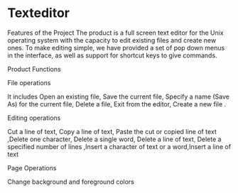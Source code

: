 # Texteditor

Features of the Project
The product is a full screen text editor for the Unix operating system with the capacity to edit existing files and create new ones. To make editing simple, we have provided a set of pop down menus in the interface, as well as support for shortcut keys to give commands.

 

Product Functions

 

File operations

 

It includes Open an existing file, Save the current file, Specify a name (Save As)          for the current file, Delete a file, Exit from the editor, Create a new file .

 

 Editing operations

 

Cut a line of text, Copy a line of text, Paste the cut or copied line of text ,Delete one character, Delete a single word, Delete a line of text, Delete a specified number of lines ,Insert a character of text or a word,Insert a line of text

 

Page Operations

Change background and foreground colors
